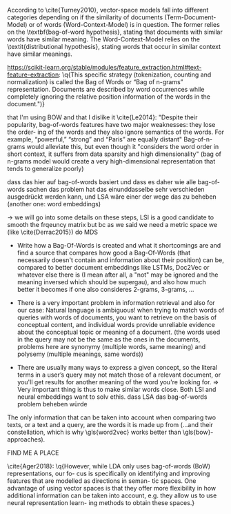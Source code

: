 According to \cite{Turney2010}, vector-space models fall into different categories depending on if the similarity of documents (Term-Document-Model) or of words (Word-Context-Model) is in question.  The former relies on the \textbf{bag-of-word hypothesis}, stating that documents with similar words have similar meaning. The Word-Context-Model relies on the \textit{distributional hypothesis}, stating words that occur in similar context have similar meanings.



https://scikit-learn.org/stable/modules/feature_extraction.html#text-feature-extraction: \q{This specific strategy (tokenization, counting and normalization) is called the Bag of Words or “Bag of n-grams” representation. Documents are described by word occurrences while completely ignoring the relative position information of the words in the document.")}

that I'm using BOW and that I dislike it \cite{Le2014}: "Despite their popularity, bag-of-words features have two major weaknesses: they lose the order- ing of the words and they also ignore semantics of the words. For example, “powerful,” “strong” and “Paris” are equally distant" Bag-of-n-grams would alleviate this, but even though it "considers the word order in short context, it suffers from data sparsity and high dimensionality" (bag of n-grams model would create a very high-dimensional representation that tends to generalize poorly)

dass das hier auf bag-of-words basiert und dass es daher wie alle bag-of-words sachen das problem hat das einunddasselbe sehr verschieden ausgedrückt werden kann, und LSA wäre einer der wege das zu beheben (another one: word embeddings)

-> we will go into some details on these steps, LSI is a good candidate to smooth the frqeuncy matrix but bc as we said we need a metric space we (like \cite{Derrac2015}) do MDS


* Write how a Bag-Of-Words is created and what it shortcomings are and find a source that compares how good a Bag-Of-Words (that necessarily doesn't contain and information about their position) can be, compared to better document embeddings like LSTMs, Doc2Vec or whatever else there is (I mean after all, a "not" may be ignored and the meaning inversed which should be supergau), and also how much better it becomes if one also consideres 2-grams, 3-grams, ...


* There is a very important problem in information retrieval and also for our case: Natural language is ambiguous! when trying to match words of queries with words of documents, you want to retrieve on the basis of conceptual content, and individual words provide unreliable evidence about the conceptual topic or meaning of a document. (the words used in the query may not be the same as the ones in the documents, problems here are synonymy (multiple words, same meaning) and polysemy (multiple meanings, same words))
* There are usually many ways to express a given concept, so the literal terms in a user’s query may not match those of a relevant document, or you'll get results for another meaning of the word you're looking for.
=> Very important thing is thus to make similar words close. Both LSI and neural embeddings want to solv ethis.
dass LSA das bag-of-words problem beheben würde


The only information that can be taken into account when comparing two texts, or a text and a query, are the words it is made up from (...and their constellation, which is why \gls{word2vec} works better than \gls{bow}-approaches). 


FIND ME A PLACE

\cite{Ager2018}: \q{However, while LDA only uses bag-of-words (BoW) representations, our fo- cus is specifically on identifying and improving features that are modelled as directions in seman- tic spaces. One advantage of using vector spaces is that they offer more flexibility in how additional information can be taken into account, e.g. they allow us to use neural representation learn- ing methods to obtain these spaces.}